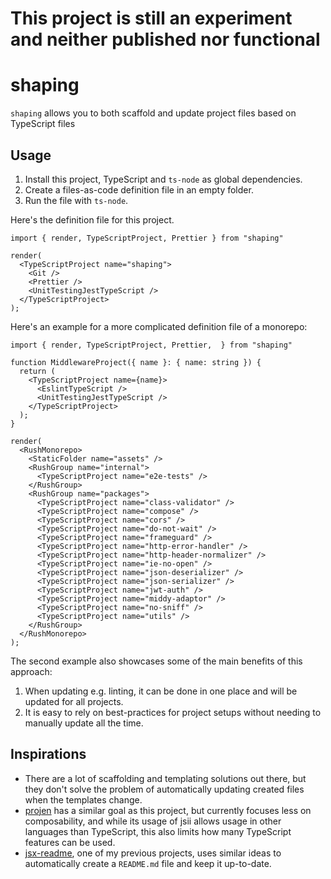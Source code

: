 # This project is still an experiment and neither published nor functional

# shaping

`shaping` allows you to both scaffold and update project files based on TypeScript files 

## Usage

1. Install this project, TypeScript and `ts-node` as global dependencies.
2. Create a files-as-code definition file in an empty folder.
3. Run the file with `ts-node`.

Here's the definition file for this project.
```tsx
import { render, TypeScriptProject, Prettier } from "shaping"

render(
  <TypeScriptProject name="shaping">
    <Git />
    <Prettier />
    <UnitTestingJestTypeScript />
  </TypeScriptProject>
);
```

Here's an example for a more complicated definition file of a monorepo:
```tsx
import { render, TypeScriptProject, Prettier,  } from "shaping"

function MiddlewareProject({ name }: { name: string }) {
  return (
    <TypeScriptProject name={name}>
      <EslintTypeScript />
      <UnitTestingJestTypeScript />
    </TypeScriptProject>
  );
}

render(
  <RushMonorepo>
    <StaticFolder name="assets" />
    <RushGroup name="internal">
      <TypeScriptProject name="e2e-tests" />
    </RushGroup>
    <RushGroup name="packages">
      <TypeScriptProject name="class-validator" />
      <TypeScriptProject name="compose" />
      <TypeScriptProject name="cors" />
      <TypeScriptProject name="do-not-wait" />
      <TypeScriptProject name="frameguard" />
      <TypeScriptProject name="http-error-handler" />
      <TypeScriptProject name="http-header-normalizer" />
      <TypeScriptProject name="ie-no-open" />
      <TypeScriptProject name="json-deserializer" />
      <TypeScriptProject name="json-serializer" />
      <TypeScriptProject name="jwt-auth" />
      <TypeScriptProject name="middy-adaptor" />
      <TypeScriptProject name="no-sniff" />
      <TypeScriptProject name="utils" />
    </RushGroup>
  </RushMonorepo>
);
```

The second example also showcases some of the main benefits of this approach:
1. When updating e.g. linting, it can be done in one place and will be updated for all projects.
2. It is easy to rely on best-practices for project setups without needing to manually update all the time.

## Inspirations

* There are a lot of scaffolding and templating solutions out there, but they don't solve the problem of
  automatically updating created files when the templates change.
* [projen](https://github.com/projen/projen) has a similar goal as this project, but currently focuses less
  on composability, and while its usage of jsii allows usage in other languages than TypeScript, this also limits
  how many TypeScript features can be used.
* [jsx-readme](https://github.com/dbartholomae/jsx-readme), one of my previous projects, uses similar ideas
  to automatically create a `README.md` file and keep it up-to-date.